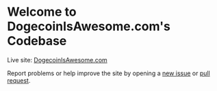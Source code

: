 # Welcome to DogecoinIsAwesome.com's Codebase

Live site: [DogecoinIsAwesome.com](https://dogecoinisawesome.com)

Report problems or help improve the site by opening a [new issue](https://github.com/dogecoinisawesome-dot-com/DogecoinIsAwesome.com/issues/new) or [pull request](https://github.com/dogecoinisawesome-dot-com/DogecoinIsAwesome.com/compare).
